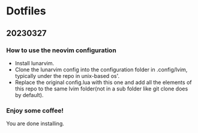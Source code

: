 # Dotfiles

## 20230327

### How to use the neovim configuration

- Install lunarvim.
- Clone the lunarvim config into the configuration folder in .config/lvim, typically under the repo <username> in unix-based os'.
- Replace the original config.lua with this one and add all the elements of this repo to the same lvim folder(not in a sub folder like git clone does by default).

### Enjoy some coffee!
You are done installing.
